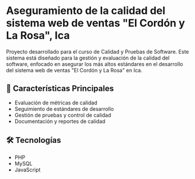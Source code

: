 # Aseguramiento de la calidad del sistema web de ventas "El Cordón y La Rosa", Ica

Proyecto desarrollado para el curso de Calidad y Pruebas de Software. Este sistema está diseñado para la gestión y evaluación de la calidad del software, enfocado en asegurar los más altos estándares en el desarrollo del sistema web de ventas "El Cordón y La Rosa" en Ica.

## 📌 Características Principales

- Evaluación de métricas de calidad
- Seguimiento de estándares de desarrollo
- Gestión de pruebas y control de calidad
- Documentación y reportes de calidad

## 🛠️ Tecnologías

- PHP
- MySQL
- JavaScript
